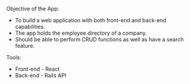 Objective of the App:
 - To build a web application with both front-end and back-end capabilities. 
 - The app holds the employee directory of a company.
 - Should be able to perform CRUD functions as well as have a search feature. 
 
Tools:
  - Front-end - React 
  - Back-end - Rails API